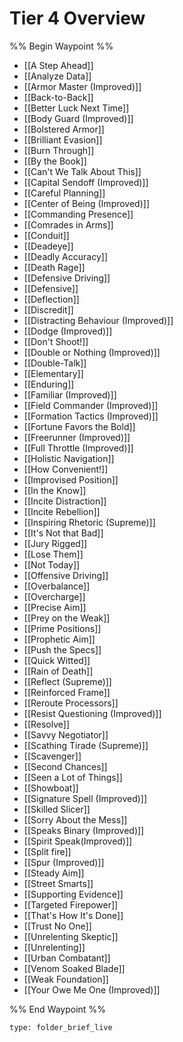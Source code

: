 # Tier 4 Overview

%% Begin Waypoint %%
- [[A Step Ahead]]
- [[Analyze Data]]
- [[Armor Master (Improved)]]
- [[Back-to-Back]]
- [[Better Luck Next Time]]
- [[Body Guard (Improved)]]
- [[Bolstered Armor]]
- [[Brilliant Evasion]]
- [[Burn Through]]
- [[By the Book]]
- [[Can't We Talk About This]]
- [[Capital Sendoff (Improved)]]
- [[Careful Planning]]
- [[Center of Being (Improved)]]
- [[Commanding Presence]]
- [[Comrades in Arms]]
- [[Conduit]]
- [[Deadeye]]
- [[Deadly Accuracy]]
- [[Death Rage]]
- [[Defensive Driving]]
- [[Defensive]]
- [[Deflection]]
- [[Discredit]]
- [[Distracting Behaviour (Improved)]]
- [[Dodge (Improved)]]
- [[Don't Shoot!]]
- [[Double or Nothing (Improved)]]
- [[Double-Talk]]
- [[Elementary]]
- [[Enduring]]
- [[Familiar (Improved)]]
- [[Field Commander (Improved)]]
- [[Formation Tactics (Improved)]]
- [[Fortune Favors the Bold]]
- [[Freerunner (Improved)]]
- [[Full Throttle (Improved)]]
- [[Holistic Navigation]]
- [[How Convenient!]]
- [[Improvised Position]]
- [[In the Know]]
- [[Incite Distraction]]
- [[Incite Rebellion]]
- [[Inspiring Rhetoric (Supreme)]]
- [[It's Not that Bad]]
- [[Jury Rigged]]
- [[Lose Them]]
- [[Not Today]]
- [[Offensive Driving]]
- [[Overbalance]]
- [[Overcharge]]
- [[Precise Aim]]
- [[Prey on the Weak]]
- [[Prime Positions]]
- [[Prophetic Aim]]
- [[Push the Specs]]
- [[Quick Witted]]
- [[Rain of Death]]
- [[Reflect (Supreme)]]
- [[Reinforced Frame]]
- [[Reroute Processors]]
- [[Resist Questioning (Improved)]]
- [[Resolve]]
- [[Savvy Negotiator]]
- [[Scathing Tirade (Supreme)]]
- [[Scavenger]]
- [[Second Chances]]
- [[Seen a Lot of Things]]
- [[Showboat]]
- [[Signature Spell (Improved)]]
- [[Skilled Slicer]]
- [[Sorry About the Mess]]
- [[Speaks Binary (Improved)]]
- [[Spirit Speak(Improved)]]
- [[Split fire]]
- [[Spur (Improved)]]
- [[Steady Aim]]
- [[Street Smarts]]
- [[Supporting Evidence]]
- [[Targeted Firepower]]
- [[That's How It's Done]]
- [[Trust No One]]
- [[Unrelenting Skeptic]]
- [[Unrelenting]]
- [[Urban Combatant]]
- [[Venom Soaked Blade]]
- [[Weak Foundation]]
- [[Your Owe Me One (Improved)]]

%% End Waypoint %%

 
```ccard
type: folder_brief_live
```
 
